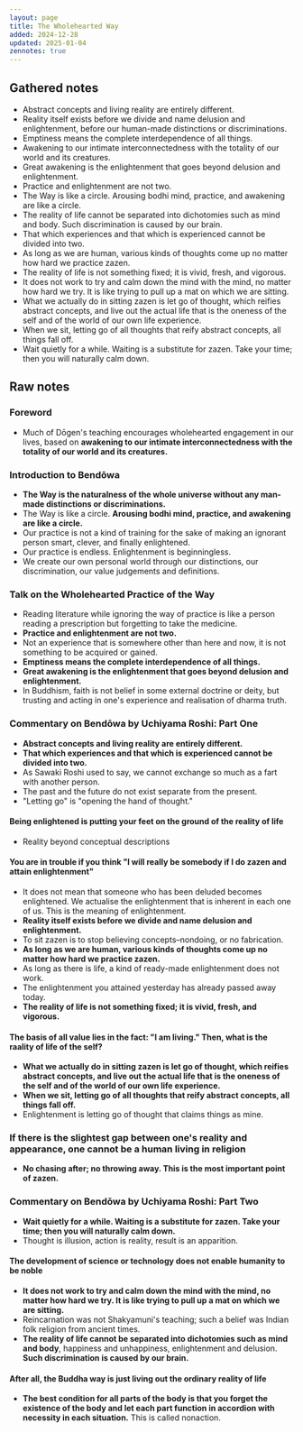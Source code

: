 ```yaml
---
layout: page
title: The Wholehearted Way
added: 2024-12-28
updated: 2025-01-04
zennotes: true
---
```


## Gathered notes

- Abstract concepts and living reality are entirely different.
- Reality itself exists before we divide and name delusion and enlightenment, before our human-made distinctions or discriminations.
- Emptiness means the complete interdependence of all things.
- Awakening to our intimate interconnectedness with the totality of our world and its creatures.
- Great awakening is the enlightenment that goes beyond delusion and enlightenment.
- Practice and enlightenment are not two.
- The Way is like a circle. Arousing bodhi mind, practice, and awakening are like a circle.
- The reality of life cannot be separated into dichotomies such as mind and body. Such discrimination is caused by our brain.
- That which experiences and that which is experienced cannot be divided into two.
- As long as we are human, various kinds of thoughts come up no matter how hard we practice zazen.
- The reality of life is not something fixed; it is vivid, fresh, and vigorous.
- It does not work to try and calm down the mind with the mind, no matter how hard we try. It is like trying to pull up a mat on which we are sitting.
- What we actually do in sitting zazen is let go of thought, which reifies abstract concepts, and live out the actual life that is the oneness of the self and of the world of our own life experience.
- When we sit, letting go of all thoughts that reify abstract concepts, all things fall off.
- Wait quietly for a while. Waiting is a substitute for zazen. Take your time; then you will naturally calm down.

## Raw notes

### Foreword

- Much of Dōgen's teaching encourages wholehearted engagement in our lives, based on **awakening to our intimate interconnectedness with the totality of our world and its creatures.**

### Introduction to Bendōwa

- **The Way is the naturalness of the whole universe without any man-made distinctions or discriminations.**
- The Way is like a circle. **Arousing bodhi mind, practice, and awakening are like a circle.**
- Our practice is not a kind of training for the sake of making an ignorant person smart, clever, and finally enlightened.
- Our practice is endless. Enlightenment is beginningless.
- We create our own personal world through our distinctions, our discrimination, our value judgements and definitions.

### Talk on the Wholehearted Practice of the Way

- Reading literature while ignoring the way of practice is like a person reading a prescription but forgetting to take the medicine.
- **Practice and enlightenment are not two.**
- Not an experience that is somewhere other than here and now, it is not something to be acquired or gained.
- **Emptiness means the complete interdependence of all things.**
- **Great awakening is the enlightenment that goes beyond delusion and enlightenment.**
- In Buddhism, faith is not belief in some external doctrine or deity, but trusting and acting in one's experience and realisation of dharma truth.

### Commentary on Bendōwa by Uchiyama Roshi: Part One

- **Abstract concepts and living reality are entirely different.**
- **That which experiences and that which is experienced cannot be divided into two.**
- As Sawaki Roshi used to say, we cannot exchange so much as a fart with another person.
- The past and the future do not exist separate from the present.
- "Letting go" is "opening the hand of thought."

#### Being enlightened is putting your feet on the ground of the reality of life

- Reality beyond conceptual descriptions

#### You are in trouble if you think "I will really be somebody if I do zazen and attain enlightenment"

- It does not mean that someone who has been deluded becomes enlightened. We actualise the enlightenment that is inherent in each one of us. This is the meaning of enlightenment.
- **Reality itself exists before we divide and name delusion and enlightenment.**
- To sit zazen is to stop believing concepts–nondoing, or no fabrication.
- **As long as we are human, various kinds of thoughts come up no matter how hard we practice zazen.**
- As long as there is life, a kind of ready-made enlightenment does not work.
- The enlightenment you attained yesterday has already passed away today.
- **The reality of life is not something fixed; it is vivid, fresh, and vigorous.**


#### The basis of all value lies in the fact: "I am living." Then, what is the raality of life of the self?

- **What we actually do in sitting zazen is let go of thought, which reifies abstract concepts, and live out the actual life that is the oneness of the self and of the world of our own life experience.**
- **When we sit, letting go of all thoughts that reify abstract concepts, all things fall off.**
- Enlightenment is letting go of thought that claims things as mine.

### If there is the slightest gap between one's reality and appearance, one cannot be a human living in religion

- **No chasing after; no throwing away. This is the most important point of zazen.**

### Commentary on Bendōwa by Uchiyama Roshi: Part Two

- **Wait quietly for a while. Waiting is a substitute for zazen. Take your time; then you will naturally calm down.**
- Thought is illusion, action is reality, result is an apparition.

#### The development of science or technology does not enable humanity to be noble

- **It does not work to try and calm down the mind with the mind, no matter how hard we try. It is like trying to pull up a mat on which we are sitting.**
- Reincarnation was not Shakyamuni's teaching; such a belief was Indian folk religion from ancient times.
- **The reality of life cannot be separated into dichotomies such as mind and body**, happiness and unhappiness, enlightenment and delusion. **Such discrimination is caused by our brain.**

#### After all, the Buddha way is just living out the ordinary reality of life

- **The best condition for all parts of the body is that you forget the existence of the body and let each part function in accordion with necessity in each situation.** This is called nonaction.